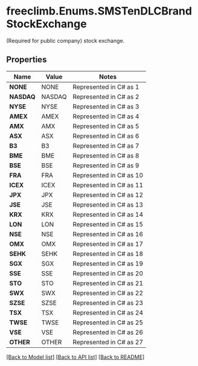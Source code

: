 # freeclimb.Enums.SMSTenDLCBrandStockExchange

(Required for public company) stock exchange.
## Properties

Name | Value | Notes
------------ | ------------- | -------------
**NONE** | NONE | Represented in C# as 1
**NASDAQ** | NASDAQ | Represented in C# as 2
**NYSE** | NYSE | Represented in C# as 3
**AMEX** | AMEX | Represented in C# as 4
**AMX** | AMX | Represented in C# as 5
**ASX** | ASX | Represented in C# as 6
**B3** | B3 | Represented in C# as 7
**BME** | BME | Represented in C# as 8
**BSE** | BSE | Represented in C# as 9
**FRA** | FRA | Represented in C# as 10
**ICEX** | ICEX | Represented in C# as 11
**JPX** | JPX | Represented in C# as 12
**JSE** | JSE | Represented in C# as 13
**KRX** | KRX | Represented in C# as 14
**LON** | LON | Represented in C# as 15
**NSE** | NSE | Represented in C# as 16
**OMX** | OMX | Represented in C# as 17
**SEHK** | SEHK | Represented in C# as 18
**SGX** | SGX | Represented in C# as 19
**SSE** | SSE | Represented in C# as 20
**STO** | STO | Represented in C# as 21
**SWX** | SWX | Represented in C# as 22
**SZSE** | SZSE | Represented in C# as 23
**TSX** | TSX | Represented in C# as 24
**TWSE** | TWSE | Represented in C# as 25
**VSE** | VSE | Represented in C# as 26
**OTHER** | OTHER | Represented in C# as 27

[[Back to Model list]](../README.md#documentation-for-models) [[Back to API list]](../README.md#documentation-for-api-endpoints) [[Back to README]](../README.md)

